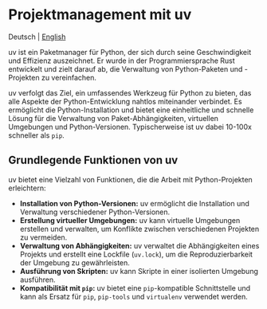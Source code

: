 # Projektmanagement mit uv
Deutsch | [English](../en/uv-hinweise.md)

uv ist ein Paketmanager für Python, der sich durch seine Geschwindigkeit und Effizienz auszeichnet. Er wurde in der Programmiersprache Rust entwickelt und zielt darauf ab, die Verwaltung von Python-Paketen und -Projekten zu vereinfachen. 

uv verfolgt das Ziel, ein umfassendes Werkzeug für Python zu bieten, das alle Aspekte der Python-Entwicklung nahtlos miteinander verbindet. Es ermöglicht die Python-Installation und bietet eine einheitliche und schnelle Lösung für die Verwaltung von Paket-Abhängigkeiten, virtuellen Umgebungen und Python-Versionen. Typischerweise ist uv dabei 10-100x schneller als `pip`. 

## Grundlegende Funktionen von uv

uv bietet eine Vielzahl von Funktionen, die die Arbeit mit Python-Projekten erleichtern:

* **Installation von Python-Versionen:** uv ermöglicht die Installation und Verwaltung verschiedener Python-Versionen.
* **Erstellung virtueller Umgebungen:** uv kann virtuelle Umgebungen erstellen und verwalten, um Konflikte zwischen verschiedenen Projekten zu vermeiden.
* **Verwaltung von Abhängigkeiten:** uv verwaltet die Abhängigkeiten eines Projekts und erstellt eine Lockfile (`uv.lock`), um die Reproduzierbarkeit der Umgebung zu gewährleisten.
* **Ausführung von Skripten:** uv kann Skripte in einer isolierten Umgebung ausführen.
* **Kompatibilität mit `pip`:** uv bietet eine `pip`-kompatible Schnittstelle und kann als Ersatz für `pip`, `pip-tools` und `virtualenv` verwendet werden.
